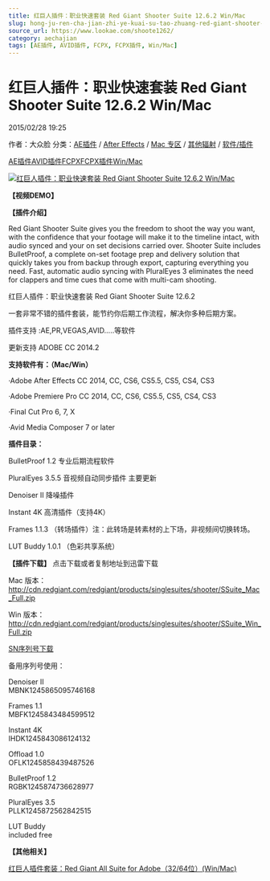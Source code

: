 ```yaml
---
title: 红巨人插件：职业快速套装 Red Giant Shooter Suite 12.6.2 Win/Mac
slug: hong-ju-ren-cha-jian-zhi-ye-kuai-su-tao-zhuang-red-giant-shooter-suite-12-6-2-win-mac
source_url: https://www.lookae.com/shoote1262/
category: aechajian
tags: [AE插件, AVID插件, FCPX, FCPX插件, Win/Mac]
---
```

# 红巨人插件：职业快速套装 Red Giant Shooter Suite 12.6.2 Win/Mac

2015/02/28 19:25

作者：大众脸
分类：[AE插件](https://www.lookae.com/after-effects/aechajian/) / [After Effects](https://www.lookae.com/after-effects/) / [Mac 专区](https://www.lookae.com/mac-osx/) / [其他辐射](https://www.lookae.com/others/) / [软件/插件](https://www.lookae.com/qitarjcj/)

[AE插件](https://www.lookae.com/tag/ae%e6%8f%92%e4%bb%b6/)[AVID插件](https://www.lookae.com/tag/avid%e6%8f%92%e4%bb%b6/)[FCPX](https://www.lookae.com/tag/fcpx/)[FCPX插件](https://www.lookae.com/tag/fcpx%e6%8f%92%e4%bb%b6/)[Win/Mac](https://www.lookae.com/tag/winmac/)

[![红巨人插件：职业快速套装 Red Giant Shooter Suite 12.6.2 Win/Mac](https://www.lookae.com/wp-content/uploads/2014/08/shoot125.jpg "红巨人插件：职业快速套装 Red Giant Shooter Suite 12.6.2 Win/Mac-LookAE.com")](https://www.lookae.com/wp-content/uploads/2014/08/shoot125.jpg)

**【视频DEMO】**

**【插件介绍】**

Red Giant Shooter Suite gives you the freedom to shoot the way you want, with the confidence that your footage will make it to the timeline intact, with audio synced and your on set decisions carried over. Shooter Suite includes BulletProof, a complete on-set footage prep and delivery solution that quickly takes you from backup through export, capturing everything you need. Fast, automatic audio syncing with PluralEyes 3 eliminates the need for clappers and time cues that come with multi-cam shooting.

红巨人插件：职业快速套装 Red Giant Shooter Suite 12.6.2

一套非常不错的插件套装，能节约你后期工作流程，解决你多种后期方案。

插件支持 :AE,PR,VEGAS,AVID…..等软件

更新支持 ADOBE CC 2014.2

**支持软件有：（Mac/Win）**

·Adobe After Effects CC 2014, CC, CS6, CS5.5, CS5, CS4, CS3

·Adobe Premiere Pro CC 2014, CC, CS6, CS5.5, CS5, CS4, CS3

·Final Cut Pro 6, 7, X

·Avid Media Composer 7 or later

**插件目录：**

BulletProof 1.2 专业后期流程软件

PluralEyes 3.5.5 音视频自动同步插件 主要更新

Denoiser II 降噪插件

Instant 4K 高清插件（支持4K）

Frames 1.1.3 （转场插件）注：此转场是转素材的上下场，非视频间切换转场。

LUT Buddy 1.0.1 （色彩共享系统）

**【插件下载】** 点击下载或者复制地址到迅雷下载

Mac 版本：<http://cdn.redgiant.com/redgiant/products/singlesuites/shooter/SSuite_Mac_Full.zip>

Win 版本：<http://cdn.redgiant.com/redgiant/products/singlesuites/shooter/SSuite_Win_Full.zip>

[SN序列号下载](https://www.400gb.com/file/26701927)

备用序列号使用：

Denoiser II  
MBNK1245865095746168

Frames 1.1  
MBFK1245843484599512

Instant 4K  
IHDK1245843086124132

Offload 1.0  
OFLK1245858439487526

BulletProof 1.2  
RGBK1245874736628977

PluralEyes 3.5  
PLLK1245872562842515

LUT Buddy  
included free

**【其他相关】**

[红巨人插件套装：Red Giant All Suite for Adobe（32/64位）(Win/Mac)](https://www.lookae.com/redgiant619/)

